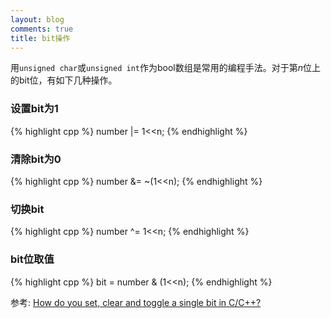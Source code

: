 ```yaml
---
layout: blog
comments: true
title: bit操作
---
```


用`unsigned char`或`unsigned int`作为bool数组是常用的编程手法。对于第$n$位上的bit位，有如下几种操作。

### 设置bit为1 ###
{% highlight cpp %}
    number |= 1<<n;
{% endhighlight %}

### 清除bit为0 ###

{% highlight cpp %}
    number &= ~(1<<n);
{% endhighlight %}

### 切换bit ###

{% highlight cpp %}
    number ^= 1<<n;
{% endhighlight %}

### bit位取值 ###

{% highlight cpp %}
    bit = number & (1<<n);
{% endhighlight %}
  

参考: [How do you set, clear and toggle a single bit in C/C++?](http://stackoverflow.com/questions/47981/how-do-you-set-clear-and-toggle-a-single-bit-in-c-c)

